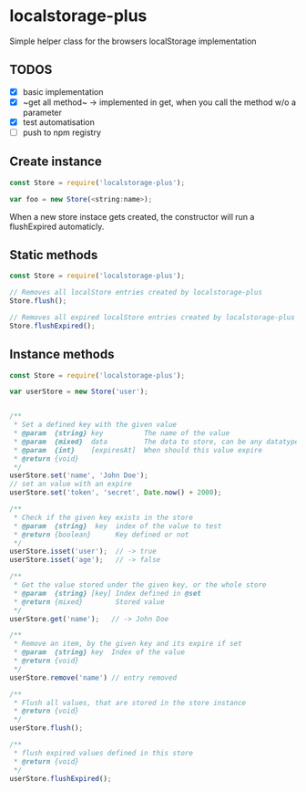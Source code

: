 # localstorage-plus
Simple helper class for the browsers localStorage implementation


## TODOS

- [x] basic implementation
 - [x] ~get all method~ -> implemented in get, when you call the method w/o a parameter
- [x] test automatisation
- [ ] push to npm registry

## Create instance

```javascript
const Store = require('localstorage-plus');

var foo = new Store(<string:name>);
```

When a new store instace gets created, the constructor will run a flushExpired automaticly.

## Static methods

```javascript
const Store = require('localstorage-plus');

// Removes all localStore entries created by localstorage-plus
Store.flush();

// Removes all expired localStore entries created by localstorage-plus
Store.flushExpired();
```

## Instance methods

```javascript
const Store = require('localstorage-plus');

var userStore = new Store('user');


/**
 * Set a defined key with the given value
 * @param  {string} key          The name of the value
 * @param  {mixed}  data         The data to store, can be any datatype
 * @param  {int}    [expiresAt]  When should this value expire
 * @return {void}
 */
userStore.set('name', 'John Doe');
// set an value with an expire
userStore.set('token', 'secret', Date.now() + 2000);

/**
 * Check if the given key exists in the store
 * @param  {string}  key  index of the value to test
 * @return {boolean}      Key defined or not
 */
userStore.isset('user');  // -> true
userStore.isset('age');   // -> false

/**
 * Get the value stored under the given key, or the whole store
 * @param  {string} [key] Index defined in @set
 * @return {mixed}        Stored value
 */
userStore.get('name');   // -> John Doe

/**
 * Remove an item, by the given key and its expire if set
 * @param  {string} key  Index of the value
 * @return {void}
 */
userStore.remove('name') // entry removed

/**
 * Flush all values, that are stored in the store instance
 * @return {void}
 */
userStore.flush();

/**
 * flush expired values defined in this store
 * @return {void}
 */
userStore.flushExpired();
```

